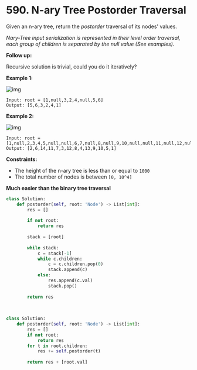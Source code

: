 # 590. N-ary Tree Postorder Traversal

Given an n-ary tree, return the *postorder* traversal of its nodes' values.

*Nary-Tree input serialization is represented in their level order traversal, each group of children is separated by the null value (See examples).*

 

**Follow up:**

Recursive solution is trivial, could you do it iteratively?

 

**Example 1:**

![img](https://assets.leetcode.com/uploads/2018/10/12/narytreeexample.png)

```
Input: root = [1,null,3,2,4,null,5,6]
Output: [5,6,3,2,4,1]
```

**Example 2:**

![img](https://assets.leetcode.com/uploads/2019/11/08/sample_4_964.png)

```
Input: root = [1,null,2,3,4,5,null,null,6,7,null,8,null,9,10,null,null,11,null,12,null,13,null,null,14]
Output: [2,6,14,11,7,3,12,8,4,13,9,10,5,1]
```

 

**Constraints:**

* The height of the n-ary tree is less than or equal to `1000`
* The total number of nodes is between `[0, 10^4]`



**Much easier than the binary tree traversal**

```python
class Solution:
    def postorder(self, root: 'Node') -> List[int]:
        res = []
        
        if not root:
            return res
        
        stack = [root]
        
        while stack:
            c = stack[-1]
            while c.children:
                c = c.children.pop(0)
                stack.append(c)
            else:
                res.append(c.val)
                stack.pop()
            
        return res 
    
    
    
class Solution:
    def postorder(self, root: 'Node') -> List[int]:
        res = []
        if not root:
            return res
        for t in root.children:
            res += self.postorder(t)
        
        return res + [root.val]
```

